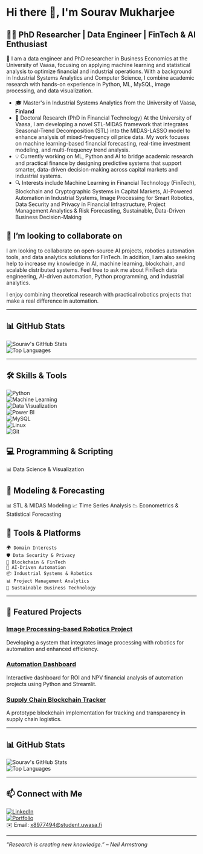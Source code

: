 # Hi there 👋, I'm Sourav Mukharjee 

<!--
**SouravMukharjee/SouravMukharjee** is a ✨ _special_ ✨ repository because its `README.md` (this file) appears on your GitHub profile.
![Visitor Badge](https://visitor-badge.glitch.me/badge?page_id=SouravMukharjee.SouravMukharjee)
-->
## 👨‍💻 PhD Researcher | Data Engineer | FinTech & AI Enthusiast

🔭 I am a data engineer and PhD researcher in Business Economics at the University of Vaasa, focusing on applying machine learning and statistical analysis to optimize financial and industrial operations. With a background in Industrial Systems Analytics and Computer Science, I combine academic research with hands-on experience in Python, ML, MySQL, image processing, and data visualization. 

- 🎓 Master's in Industrial Systems Analytics from the University of Vaasa, **Finland** 
- 🔬 Doctoral Research (PhD in Financial Technology)
At the University of Vaasa, I am developing a novel STL-MIDAS framework that integrates Seasonal-Trend Decomposition (STL) into the MIDAS-LASSO model to enhance analysis of mixed-frequency oil price data. My work focuses on machine learning-based financial forecasting, real-time investment modeling, and multi-frequency trend analysis.  
- 💡 Currently working on ML, Python and AI to bridge academic research and practical finance by designing predictive systems that support smarter, data-driven decision-making across capital markets and industrial systems. 
- 🔍 Interests include Machine Learning in Financial Technology (FinTech), Blockchain and Cryptographic Systems in Capital Markets, AI-Powered Automation in Industrial Systems, Image Processing for Smart Robotics, Data Security and Privacy in Financial Infrastructure, Project Management Analytics & Risk Forecasting, Sustainable, Data-Driven Business Decision-Making

<!--
## 🌱 I’m currently foucsuing on  
Advanced AI/ML algorithms, industrial energy sustainability techniques and Financial Technology .
-->

## 👯 I’m looking to collaborate on  
I am looking to collaborate on open-source AI projects, robotics automation tools, and data analytics solutions for FinTech. In addition, I am also seeking help to increase my knowledge in AI, machine learning, blockchain, and scalable distributed systems. Feel free to ask me about FinTech data engineering, AI-driven automation, Python programming, and industrial analytics.



I enjoy combining theoretical research with practical robotics projects that make a real difference in automation.

---

## 📊 GitHub Stats

![Sourav's GitHub Stats](https://github-readme-stats.vercel.app/api?username=SouravMukharjee&show_icons=true&count_private=true&theme=radical)  
![Top Languages](https://github-readme-stats.vercel.app/api/top-langs/?username=SouravMukharjee&layout=compact&theme=radical)

---

## 🛠️ Skills & Tools

![Python](https://img.shields.io/badge/-Python-3776AB?style=flat&logo=python&logoColor=white)  
![Machine Learning](https://img.shields.io/badge/Machine_Learning-FF6F61?style=flat&logo=scikitlearn&logoColor=white)  
![Data Visualization](https://img.shields.io/badge/Data_Visualization-FF7F50?style=flat&logo=tableau&logoColor=white)  
![Power BI](https://img.shields.io/badge/-Power_BI-F2C811?style=flat&logo=microsoft-powerbi&logoColor=white)  
![MySQL](https://img.shields.io/badge/-MySQL-4479A1?style=flat&logo=mysql&logoColor=white)  
![Linux](https://img.shields.io/badge/-Linux-FCC624?style=flat&logo=linux&logoColor=black)  
![Git](https://img.shields.io/badge/-Git-F05032?style=flat&logo=git&logoColor=white)


## 💻 Programming & Scripting
📊 Data Science & Visualization

## 🔬 Modeling & Forecasting
📊 STL & MIDAS Modeling
📈 Time Series Analysis
📉 Econometrics & Statistical Forecasting


## 🧰 Tools & Platforms  
    🌍 Domain Interests  
    🛡️ Data Security & Privacy  
    🔐 Blockchain & FinTech  
    🤖 AI-Driven Automation  
    📦 Industrial Systems & Robotics  
    📊 Project Management Analytics  
    🌱 Sustainable Business Technology  

---

## 🚀 Featured Projects

### [Image Processing-based Robotics Project](https://github.com/SouravMukharjee/image-processing-robotics)  
Developing a system that integrates image processing with robotics for automation and enhanced efficiency.

### [Automation Dashboard](https://github.com/SouravMukharjee/automation-dashboard)  
Interactive dashboard for ROI and NPV financial analysis of automation projects using Python and Streamlit.

### [Supply Chain Blockchain Tracker](https://github.com/SouravMukharjee/supply-chain-blockchain)  
A prototype blockchain implementation for tracking and transparency in supply chain logistics. 

---

## 📊 GitHub Stats

![Sourav's GitHub Stats](https://github-readme-stats.vercel.app/api?username=SouravMukharjee&show_icons=true&count_private=true&theme=radical)  
![Top Languages](https://github-readme-stats.vercel.app/api/top-langs/?username=SouravMukharjee&layout=compact&theme=radical)

---

## 📫 Connect with Me

[![LinkedIn](https://img.shields.io/badge/-LinkedIn-0077B5?style=flat&logo=linkedin&logoColor=white)](https://www.linkedin.com/in/sourav-mukharjee/)  
[![Portfolio](https://img.shields.io/badge/-Portfolio-000000?style=flat&logo=wordpress&logoColor=white)](https://souravfin.wordpress.com/)  
✉️ Email: x8977494@student.uwasa.fi

---

_“Research is creating new knowledge.” – Neil Armstrong_

